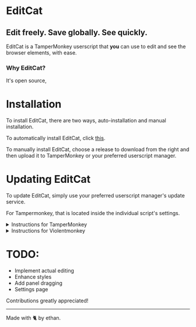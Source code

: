 # EditCat
## Edit freely. Save globally. See quickly.

EditCat is a TamperMonkey userscript that **you** can use to edit and see the browser elements, with ease.
### Why EditCat?
It's open source, 

# Installation

To install EditCat, there are two ways, auto-installation and manual installation.

To automatically install EditCat, click [this](https://github.com/ethandacat/editcat/raw/refs/heads/main/EditCat.user.js).

To manually install EditCat, choose a release to download from the right and then upload it to TamperMonkey or your preferred userscript manager.

# Updating EditCat

To update EditCat, simply use your preferred userscript manager's update service.

For Tampermonkey, that is located inside the individual script's settings.

<details><summary>Instructions for TamperMonkey</summary>

Simply navigate to the individual script, click on the settings button (pointed at in orange), find the update section (pointed at in yellow), and click the check for update button (circled in red).
![image](https://github.com/user-attachments/assets/8298e98c-3eea-4d8a-822c-966baad2af78)

</details>
<details>
  <summary>Instructions for Violentmonkey</summary>
  
  Uhhh.... You guys have auto update check.
</details>

# TODO:
- Implement actual editing
- Enhance styles
- Add panel dragging
- Settings page

Contributions greatly appreciated!

---

Made with 🐈 by ethan.
